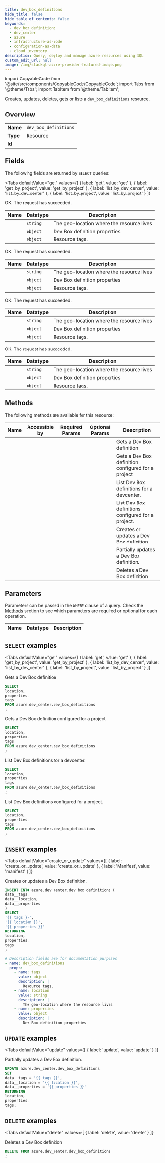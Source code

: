 ```yaml
--- 
title: dev_box_definitions
hide_title: false
hide_table_of_contents: false
keywords:
  - dev_box_definitions
  - dev_center
  - azure
  - infrastructure-as-code
  - configuration-as-data
  - cloud inventory
description: Query, deploy and manage azure resources using SQL
custom_edit_url: null
image: /img/stackql-azure-provider-featured-image.png
---
```


import CopyableCode from '@site/src/components/CopyableCode/CopyableCode';
import Tabs from '@theme/Tabs';
import TabItem from '@theme/TabItem';

Creates, updates, deletes, gets or lists a <code>dev_box_definitions</code> resource.

## Overview
<table><tbody>
<tr><td><b>Name</b></td><td><code>dev_box_definitions</code></td></tr>
<tr><td><b>Type</b></td><td>Resource</td></tr>
<tr><td><b>Id</b></td><td><CopyableCode code="azure.dev_center.dev_box_definitions" /></td></tr>
</tbody></table>

## Fields

The following fields are returned by `SELECT` queries:

<Tabs
    defaultValue="get"
    values={[
        { label: 'get', value: 'get' },
        { label: 'get_by_project', value: 'get_by_project' },
        { label: 'list_by_dev_center', value: 'list_by_dev_center' },
        { label: 'list_by_project', value: 'list_by_project' }
    ]}
>
<TabItem value="get">

OK. The request has succeeded.

<table>
<thead>
    <tr>
    <th>Name</th>
    <th>Datatype</th>
    <th>Description</th>
    </tr>
</thead>
<tbody>
<tr>
    <td><CopyableCode code="location" /></td>
    <td><code>string</code></td>
    <td>The geo-location where the resource lives</td>
</tr>
<tr>
    <td><CopyableCode code="properties" /></td>
    <td><code>object</code></td>
    <td>Dev Box definition properties</td>
</tr>
<tr>
    <td><CopyableCode code="tags" /></td>
    <td><code>object</code></td>
    <td>Resource tags.</td>
</tr>
</tbody>
</table>
</TabItem>
<TabItem value="get_by_project">

OK. The request has succeeded.

<table>
<thead>
    <tr>
    <th>Name</th>
    <th>Datatype</th>
    <th>Description</th>
    </tr>
</thead>
<tbody>
<tr>
    <td><CopyableCode code="location" /></td>
    <td><code>string</code></td>
    <td>The geo-location where the resource lives</td>
</tr>
<tr>
    <td><CopyableCode code="properties" /></td>
    <td><code>object</code></td>
    <td>Dev Box definition properties</td>
</tr>
<tr>
    <td><CopyableCode code="tags" /></td>
    <td><code>object</code></td>
    <td>Resource tags.</td>
</tr>
</tbody>
</table>
</TabItem>
<TabItem value="list_by_dev_center">

OK. The request has succeeded.

<table>
<thead>
    <tr>
    <th>Name</th>
    <th>Datatype</th>
    <th>Description</th>
    </tr>
</thead>
<tbody>
<tr>
    <td><CopyableCode code="location" /></td>
    <td><code>string</code></td>
    <td>The geo-location where the resource lives</td>
</tr>
<tr>
    <td><CopyableCode code="properties" /></td>
    <td><code>object</code></td>
    <td>Dev Box definition properties</td>
</tr>
<tr>
    <td><CopyableCode code="tags" /></td>
    <td><code>object</code></td>
    <td>Resource tags.</td>
</tr>
</tbody>
</table>
</TabItem>
<TabItem value="list_by_project">

OK. The request has succeeded.

<table>
<thead>
    <tr>
    <th>Name</th>
    <th>Datatype</th>
    <th>Description</th>
    </tr>
</thead>
<tbody>
<tr>
    <td><CopyableCode code="location" /></td>
    <td><code>string</code></td>
    <td>The geo-location where the resource lives</td>
</tr>
<tr>
    <td><CopyableCode code="properties" /></td>
    <td><code>object</code></td>
    <td>Dev Box definition properties</td>
</tr>
<tr>
    <td><CopyableCode code="tags" /></td>
    <td><code>object</code></td>
    <td>Resource tags.</td>
</tr>
</tbody>
</table>
</TabItem>
</Tabs>

## Methods

The following methods are available for this resource:

<table>
<thead>
    <tr>
    <th>Name</th>
    <th>Accessible by</th>
    <th>Required Params</th>
    <th>Optional Params</th>
    <th>Description</th>
    </tr>
</thead>
<tbody>
<tr>
    <td><a href="#get"><CopyableCode code="get" /></a></td>
    <td><CopyableCode code="select" /></td>
    <td></td>
    <td></td>
    <td>Gets a Dev Box definition</td>
</tr>
<tr>
    <td><a href="#get_by_project"><CopyableCode code="get_by_project" /></a></td>
    <td><CopyableCode code="select" /></td>
    <td></td>
    <td></td>
    <td>Gets a Dev Box definition configured for a project</td>
</tr>
<tr>
    <td><a href="#list_by_dev_center"><CopyableCode code="list_by_dev_center" /></a></td>
    <td><CopyableCode code="select" /></td>
    <td></td>
    <td></td>
    <td>List Dev Box definitions for a devcenter.</td>
</tr>
<tr>
    <td><a href="#list_by_project"><CopyableCode code="list_by_project" /></a></td>
    <td><CopyableCode code="select" /></td>
    <td></td>
    <td></td>
    <td>List Dev Box definitions configured for a project.</td>
</tr>
<tr>
    <td><a href="#create_or_update"><CopyableCode code="create_or_update" /></a></td>
    <td><CopyableCode code="insert" /></td>
    <td></td>
    <td></td>
    <td>Creates or updates a Dev Box definition.</td>
</tr>
<tr>
    <td><a href="#update"><CopyableCode code="update" /></a></td>
    <td><CopyableCode code="update" /></td>
    <td></td>
    <td></td>
    <td>Partially updates a Dev Box definition.</td>
</tr>
<tr>
    <td><a href="#delete"><CopyableCode code="delete" /></a></td>
    <td><CopyableCode code="delete" /></td>
    <td></td>
    <td></td>
    <td>Deletes a Dev Box definition</td>
</tr>
</tbody>
</table>

## Parameters

Parameters can be passed in the `WHERE` clause of a query. Check the [Methods](#methods) section to see which parameters are required or optional for each operation.

<table>
<thead>
    <tr>
    <th>Name</th>
    <th>Datatype</th>
    <th>Description</th>
    </tr>
</thead>
<tbody>
</tbody>
</table>

## `SELECT` examples

<Tabs
    defaultValue="get"
    values={[
        { label: 'get', value: 'get' },
        { label: 'get_by_project', value: 'get_by_project' },
        { label: 'list_by_dev_center', value: 'list_by_dev_center' },
        { label: 'list_by_project', value: 'list_by_project' }
    ]}
>
<TabItem value="get">

Gets a Dev Box definition

```sql
SELECT
location,
properties,
tags
FROM azure.dev_center.dev_box_definitions
;
```
</TabItem>
<TabItem value="get_by_project">

Gets a Dev Box definition configured for a project

```sql
SELECT
location,
properties,
tags
FROM azure.dev_center.dev_box_definitions
;
```
</TabItem>
<TabItem value="list_by_dev_center">

List Dev Box definitions for a devcenter.

```sql
SELECT
location,
properties,
tags
FROM azure.dev_center.dev_box_definitions
;
```
</TabItem>
<TabItem value="list_by_project">

List Dev Box definitions configured for a project.

```sql
SELECT
location,
properties,
tags
FROM azure.dev_center.dev_box_definitions
;
```
</TabItem>
</Tabs>


## `INSERT` examples

<Tabs
    defaultValue="create_or_update"
    values={[
        { label: 'create_or_update', value: 'create_or_update' },
        { label: 'Manifest', value: 'manifest' }
    ]}
>
<TabItem value="create_or_update">

Creates or updates a Dev Box definition.

```sql
INSERT INTO azure.dev_center.dev_box_definitions (
data__tags,
data__location,
data__properties
)
SELECT 
'{{ tags }}',
'{{ location }}',
'{{ properties }}'
RETURNING
location,
properties,
tags
;
```
</TabItem>
<TabItem value="manifest">

```yaml
# Description fields are for documentation purposes
- name: dev_box_definitions
  props:
    - name: tags
      value: object
      description: |
        Resource tags.
    - name: location
      value: string
      description: |
        The geo-location where the resource lives
    - name: properties
      value: object
      description: |
        Dev Box definition properties
```
</TabItem>
</Tabs>


## `UPDATE` examples

<Tabs
    defaultValue="update"
    values={[
        { label: 'update', value: 'update' }
    ]}
>
<TabItem value="update">

Partially updates a Dev Box definition.

```sql
UPDATE azure.dev_center.dev_box_definitions
SET 
data__tags = '{{ tags }}',
data__location = '{{ location }}',
data__properties = '{{ properties }}'
RETURNING
location,
properties,
tags;
```
</TabItem>
</Tabs>


## `DELETE` examples

<Tabs
    defaultValue="delete"
    values={[
        { label: 'delete', value: 'delete' }
    ]}
>
<TabItem value="delete">

Deletes a Dev Box definition

```sql
DELETE FROM azure.dev_center.dev_box_definitions
;
```
</TabItem>
</Tabs>
